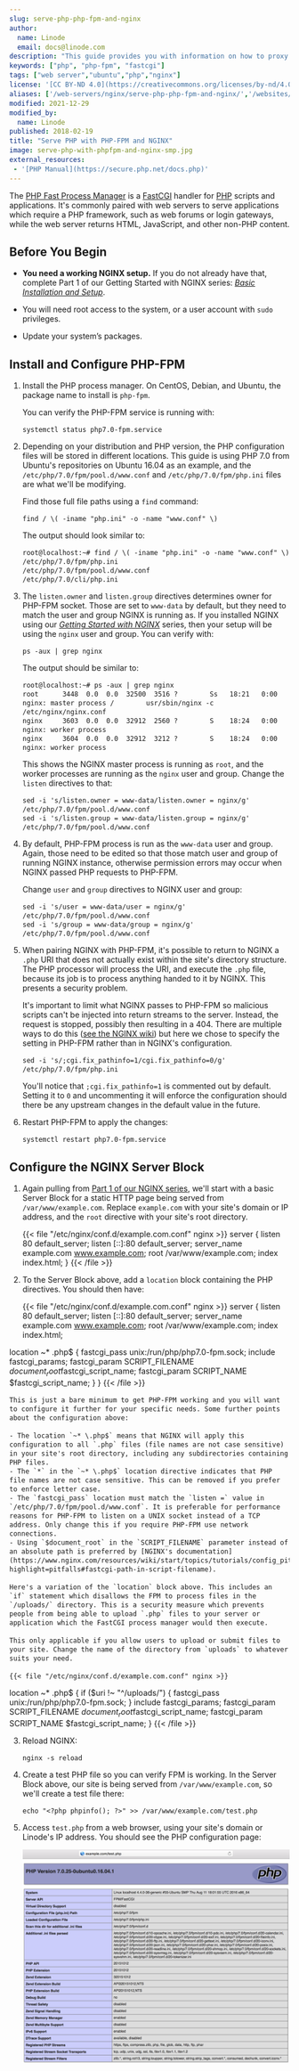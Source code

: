 ```yaml
---
slug: serve-php-php-fpm-and-nginx
author:
  name: Linode
  email: docs@linode.com
description: "This guide provides you with information on how to proxy PHP requests with the NGINX web server and FastCGI by using PHP-FPM (Fast Process Manager)."
keywords: ["php", "php-fpm", "fastcgi"]
tags: ["web server","ubuntu","php","nginx"]
license: '[CC BY-ND 4.0](https://creativecommons.org/licenses/by-nd/4.0)'
aliases: ['/web-servers/nginx/serve-php-php-fpm-and-nginx/','/websites/nginx/install-and-configure-nginx-and-php-fastcgi-on-ubuntu-16-04/','/web-servers/nginx/install-and-configure-nginx-and-php-fastcgi-on-ubuntu-16-04/','/web-servers/nginx/nginx-phpfastcgi-ubuntu-14-04/','/web-servers/nginx/php-fastcgi/ubuntu-12-04-precise-pangolin/']
modified: 2021-12-29
modified_by:
  name: Linode
published: 2018-02-19
title: "Serve PHP with PHP-FPM and NGINX"
image: serve-php-with-phpfpm-and-nginx-smp.jpg
external_resources:
 - '[PHP Manual](https://secure.php.net/docs.php)'
---
```


The [PHP Fast Process Manager](https://php-fpm.org/) is a [FastCGI](https://en.wikipedia.org/wiki/FastCGI) handler for [PHP](https://secure.php.net/) scripts and applications. It's commonly paired with web servers to serve applications which require a PHP framework, such as web forums or login gateways, while the web server returns HTML, JavaScript, and other non-PHP content.

## Before You Begin

- **You need a working NGINX setup.** If you do not already have that, complete Part 1 of our Getting Started with NGINX series: [*Basic Installation and Setup*](/docs/guides/getting-started-with-nginx-part-1-installation-and-basic-setup/).

- You will need root access to the system, or a user account with `sudo` privileges.

- Update your system’s packages.

## Install and Configure PHP-FPM

1.  Install the PHP process manager. On CentOS, Debian, and Ubuntu, the package name to install is `php-fpm`.

    You can verify the PHP-FPM service is running with:

        systemctl status php7.0-fpm.service

2.  Depending on your distribution and PHP version, the PHP configuration files will be stored in different locations. This guide is using PHP 7.0 from Ubuntu's repositories on Ubuntu 16.04 as an example, and the `/etc/php/7.0/fpm/pool.d/www.conf` and `/etc/php/7.0/fpm/php.ini` files are what we'll be modifying.

    Find those full file paths using a `find` command:

        find / \( -iname "php.ini" -o -name "www.conf" \)

    The output should look similar to:

        root@localhost:~# find / \( -iname "php.ini" -o -name "www.conf" \)
        /etc/php/7.0/fpm/php.ini
        /etc/php/7.0/fpm/pool.d/www.conf
        /etc/php/7.0/cli/php.ini

3.  The `listen.owner` and `listen.group` directives determines owner for PHP-FPM socket. Those are set to `www-data` by default, but they need to match the user and group NGINX is running as. If you installed NGINX using our [*Getting Started with NGINX*](/docs/web-servers/) series, then your setup will be using the `nginx` user and group. You can verify with:

        ps -aux | grep nginx

    The output should be similar to:

        root@localhost:~# ps -aux | grep nginx
        root      3448  0.0  0.0  32500  3516 ?        Ss   18:21   0:00 nginx: master process /        usr/sbin/nginx -c /etc/nginx/nginx.conf
        nginx     3603  0.0  0.0  32912  2560 ?        S    18:24   0:00 nginx: worker process
        nginx     3604  0.0  0.0  32912  3212 ?        S    18:24   0:00 nginx: worker process

    This shows the NGINX master process is running as `root`, and the worker processes are running as the `nginx` user and group. Change the `listen` directives to that:

        sed -i 's/listen.owner = www-data/listen.owner = nginx/g' /etc/php/7.0/fpm/pool.d/www.conf
        sed -i 's/listen.group = www-data/listen.group = nginx/g' /etc/php/7.0/fpm/pool.d/www.conf

4.  By default, PHP-FPM process is run as the `www-data` user and group. Again, those need to be edited so that those match user and group of running NGINX instance, otherwise permission errors may occur when NGINX passed PHP requests to PHP-FPM.

    Change `user` and `group` directives to NGINX user and group:

        sed -i 's/user = www-data/user = nginx/g' /etc/php/7.0/fpm/pool.d/www.conf
        sed -i 's/group = www-data/group = nginx/g' /etc/php/7.0/fpm/pool.d/www.conf

5.  When pairing NGINX with PHP-FPM, it's possible to return to NGINX a `.php` URI that does not actually exist within the site's directory structure. The PHP processor will process the URI, and execute the `.php` file, because its job is to process anything handed to it by NGINX. This presents a security problem.

    It's important to limit what NGINX passes to PHP-FPM so malicious scripts can't be injected into return streams to the server. Instead, the request is stopped, possibly then resulting in a 404. There are multiple ways to do this ([see the NGINX wiki](https://www.nginx.com/resources/wiki/start/topics/tutorials/config_pitfalls/?highlight=pitfalls#passing-uncontrolled-requests-to-php)) but here we chose to specify the setting in PHP-FPM rather than in NGINX's configuration.

        sed -i 's/;cgi.fix_pathinfo=1/cgi.fix_pathinfo=0/g' /etc/php/7.0/fpm/php.ini

    You'll notice that `;cgi.fix_pathinfo=1` is commented out by default. Setting it to `0` and uncommenting it will enforce the configuration should there be any upstream changes in the default value in the future.

6.  Restart PHP-FPM to apply the changes:

        systemctl restart php7.0-fpm.service


## Configure the NGINX Server Block

1.  Again pulling from [Part 1 of our NGINX series](/docs/guides/getting-started-with-nginx-part-1-installation-and-basic-setup/#configuration-recap), we'll start with a basic Server Block for a static HTTP page being served from `/var/www/example.com`. Replace `example.com` with your site's domain or IP address, and the `root` directive with your site's root directory.

    {{< file "/etc/nginx/conf.d/example.com.conf" nginx >}}
server {
    listen         80 default_server;
    listen         [::]:80 default_server;
    server_name    example.com www.example.com;
    root           /var/www/example.com;
    index          index.html;
}
{{< /file >}}

2.  To the Server Block above, add a `location` block containing the PHP directives. You should then have:

    {{< file "/etc/nginx/conf.d/example.com.conf" nginx >}}
server {
    listen         80 default_server;
    listen         [::]:80 default_server;
    server_name    example.com www.example.com;
    root           /var/www/example.com;
    index          index.html;

  location ~* \.php$ {
    fastcgi_pass unix:/run/php/php7.0-fpm.sock;
    include         fastcgi_params;
    fastcgi_param   SCRIPT_FILENAME    $document_root$fastcgi_script_name;
    fastcgi_param   SCRIPT_NAME        $fastcgi_script_name;
  }
}
{{< /file >}}

    This is just a bare minimum to get PHP-FPM working and you will want to configure it further for your specific needs. Some further points about the configuration above:

    - The location `~* \.php$` means that NGINX will apply this configuration to all `.php` files (file names are not case sensitive) in your site's root directory, including any subdirectories containing PHP files.
    - The `*` in the `~* \.php$` location directive indicates that PHP file names are not case sensitive. This can be removed if you prefer to enforce letter case.
    - The `fastcgi_pass` location must match the `listen =` value in `/etc/php/7.0/fpm/pool.d/www.conf`. It is preferable for performance reasons for PHP-FPM to listen on a UNIX socket instead of a TCP address. Only change this if you require PHP-FPM use network connections.
    - Using `$document_root` in the `SCRIPT_FILENAME` parameter instead of an absolute path is preferred by [NGINX's documentation](https://www.nginx.com/resources/wiki/start/topics/tutorials/config_pitfalls/?highlight=pitfalls#fastcgi-path-in-script-filename).

    Here's a variation of the `location` block above. This includes an `if` statement which disallows the FPM to process files in the `/uploads/` directory. This is a security measure which prevents people from being able to upload `.php` files to your server or application which the FastCGI process manager would then execute.

    This only applicable if you allow users to upload or submit files to your site. Change the name of the directory from `uploads` to whatever suits your need.

    {{< file "/etc/nginx/conf.d/example.com.conf" nginx >}}
  location ~* \.php$ {
    if ($uri !~ "^/uploads/") {
        fastcgi_pass unix:/run/php/php7.0-fpm.sock;
        }
    include         fastcgi_params;
    fastcgi_param   SCRIPT_FILENAME    $document_root$fastcgi_script_name;
    fastcgi_param   SCRIPT_NAME        $fastcgi_script_name;
  }
{{< /file >}}

3.  Reload NGINX:

        nginx -s reload

4.  Create a test PHP file so you can verify FPM is working. In the Server Block above, our site is being served from `/var/www/example.com`, so we'll create a test file there:

        echo "<?php phpinfo(); ?>" >> /var/www/example.com/test.php

5.  Access `test.php` from a web browser, using your site's domain or Linode's IP address. You should see the PHP configuration page:

    ![PHP configuration page](test-php.png "PHP configuration page")
